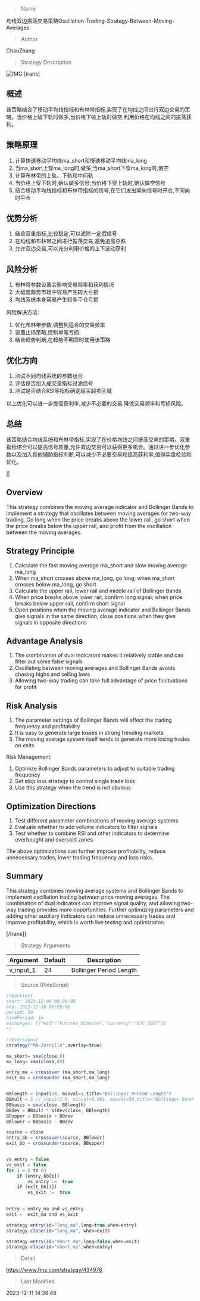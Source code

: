 
> Name

均线双边振荡交易策略Oscillation-Trading-Strategy-Between-Moving-Averages

> Author

ChaoZhang

> Strategy Description

![IMG](https://www.fmz.com/upload/asset/11535a5ef4e1f5b56b8.png)
[trans]

## 概述

该策略结合了移动平均线指标和布林带指标,实现了在均线之间进行双边交易的策略。当价格上破下轨时做多,当价格下破上轨时做空,利用价格在均线之间的振荡获利。

## 策略原理  

1. 计算快速移动平均线ma_short和慢速移动平均线ma_long
2. 当ma_short上穿ma_long时,做多;当ma_short下穿ma_long时,做空
3. 计算布林带的上轨、下轨和中间轨
4. 当价格上穿下轨时,确认做多信号;当价格下穿上轨时,确认做空信号
5. 结合移动平均线指标和布林带指标的信号,在它们发出同向信号时开仓,不同向时平仓

## 优势分析

1. 结合双重指标,比较稳定,可以滤除一定假信号
2. 在均线和布林带之间进行振荡交易,避免追高杀跌
3. 允许双边交易,可以充分利用价格的上下波动获利

## 风险分析  

1. 布林带参数设置会影响交易频率和获利情况
2. 大幅度趋势市场中容易产生较大亏损
3. 均线系统本身容易产生较多平仓亏损

风险解决方法:

1. 优化布林带参数,调整到适合的交易频率
2. 设置止损策略,控制单笔亏损
3. 结合趋势判断,在趋势不明显时使用该策略

## 优化方向  

1. 测试不同均线系统的参数组合
2. 评估是否加入成交量指标过滤信号
3. 测试是否结合RSI等指标确定超买超卖区域

以上优化可以进一步提高获利率,减少不必要的交易,降低交易频率和亏损风险。

## 总结  

该策略结合均线系统和布林带指标,实现了在价格均线之间振荡交易的策略。双重指标结合可以提高信号质量,允许双边交易可以获得更多机会。通过进一步优化参数以及加入其他辅助指标判断,可以减少不必要交易和提高获利率,值得实盘检验和优化。

||

## Overview

This strategy combines the moving average indicator and Bollinger Bands to implement a strategy that oscillates between moving averages for two-way trading. Go long when the price breaks above the lower rail, go short when the price breaks below the upper rail, and profit from the oscillation between the moving averages.

## Strategy Principle  

1. Calculate the fast moving average ma_short and slow moving average ma_long
2. When ma_short crosses above ma_long, go long; when ma_short crosses below ma_long, go short
3. Calculate the upper rail, lower rail and middle rail of Bollinger Bands  
4. When price breaks above lower rail, confirm long signal; when price breaks below upper rail, confirm short signal
5. Open positions when the moving average indicator and Bollinger Bands give signals in the same direction, close positions when they give signals in opposite directions

## Advantage Analysis

1. The combination of dual indicators makes it relatively stable and can filter out some false signals
2. Oscillating between moving averages and Bollinger Bands avoids chasing highs and selling lows
3. Allowing two-way trading can take full advantage of price fluctuations for profit

## Risk Analysis   

1. The parameter settings of Bollinger Bands will affect the trading frequency and profitability
2. It is easy to generate large losses in strong trending markets
3. The moving average system itself tends to generate more losing trades on exits

Risk Management:

1. Optimize Bollinger Bands parameters to adjust to suitable trading frequency
2. Set stop loss strategy to control single trade loss 
3. Use this strategy when the trend is not obvious  

## Optimization Directions

1. Test different parameter combinations of moving average systems
2. Evaluate whether to add volume indicators to filter signals
3. Test whether to combine RSI and other indicators to determine overbought and oversold zones

The above optimizations can further improve profitability, reduce unnecessary trades, lower trading frequency and loss risks.

## Summary   

This strategy combines moving average systems and Bollinger Bands to implement oscillation trading between price moving averages. The combination of dual indicators can improve signal quality, and allowing two-way trading provides more opportunities. Further optimizing parameters and adding other auxiliary indicators can reduce unnecessary trades and improve profitability, which is worth live testing and optimization.

[/trans]]

> Strategy Arguments



|Argument|Default|Description|
|----|----|----|
|v_input_1|24|Bollinger Period Length|


> Source (PineScript)

``` javascript
/*backtest
start: 2023-12-09 00:00:00
end: 2023-12-10 00:00:00
period: 2m
basePeriod: 1m
exchanges: [{"eid":"Futures_Binance","currency":"BTC_USDT"}]
*/

//@version=2
strategy("MA-Zorrillo",overlay=true)

ma_short= sma(close,8)
ma_long= sma(close,89)

entry_ma = crossover (ma_short,ma_long)
exit_ma = crossunder (ma_short,ma_long) 


BBlength = input(24, minval=1,title="Bollinger Period Length")
BBmult = 2 // input(2.0, minval=0.001, maxval=50,title="Bollinger Bands Standard Deviation")
BBbasis = sma(close, BBlength)
BBdev = BBmult * stdev(close, BBlength)
BBupper = BBbasis + BBdev
BBlower = BBbasis - BBdev

source = close
entry_bb = crossover(source, BBlower)
exit_bb = crossunder(source, BBupper)


vs_entry = false
vs_exit = false
for i = 0 to 63
    if (entry_bb[i])
        vs_entry :=  true
    if (exit_bb[i])
        vs_exit :=  true
        

entry = entry_ma and vs_entry
exit =  exit_ma and vs_exit

strategy.entry(id="long_ma",long=true,when=entry)
strategy.close(id="long_ma", when=exit)

strategy.entry(id="short_ma",long=false,when=exit)
strategy.close(id="short_ma",when=entry)

```

> Detail

https://www.fmz.com/strategy/434978

> Last Modified

2023-12-11 14:38:48
